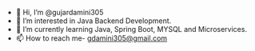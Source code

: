 - 👋 Hi, I’m @gujardamini305
- 👀 I’m interested in Java Backend Development.
- 🌱 I’m currently learning Java, Spring Boot, MYSQL and Microservices.
- 📫 How to reach me- gdamini305@gmail.com


<!---
gujardamini305/gujardamini305 is a ✨ special ✨ repository because its `README.md` (this file) appears on your GitHub profile.
You can click the Preview link to take a look at your changes.
--->
